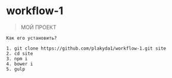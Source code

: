 # workflow-1
> МОЙ ПРОЕКТ

	Как его установить?
	
	1. git clone https://github.com/plakyda1/workflow-1.git site
	2. cd site
	3. npm i
	4. bower i
	5. gulp
